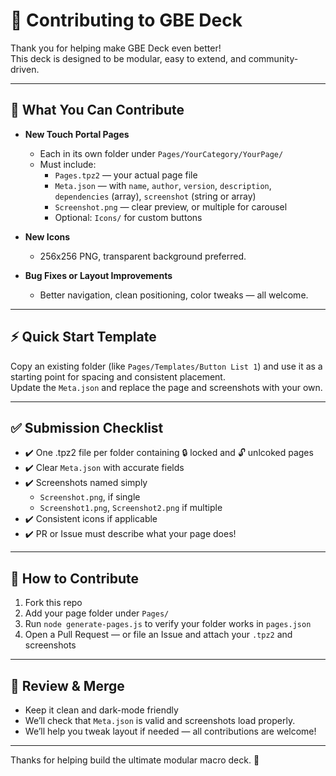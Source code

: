 # 🤝 Contributing to GBE Deck

Thank you for helping make GBE Deck even better!  
This deck is designed to be modular, easy to extend, and community-driven.

---

## 📂 What You Can Contribute

- **New Touch Portal Pages**

  - Each in its own folder under `Pages/YourCategory/YourPage/`
  - Must include:
    - `Pages.tpz2` — your actual page file
    - `Meta.json` — with `name`, `author`, `version`, `description`, `dependencies` (array), `screenshot` (string or array)
    - `Screenshot.png` — clear preview, or multiple for carousel
    - Optional: `Icons/` for custom buttons

- **New Icons**

  - 256x256 PNG, transparent background preferred.

- **Bug Fixes or Layout Improvements**
  - Better navigation, clean positioning, color tweaks — all welcome.

---

## ⚡ Quick Start Template

Copy an existing folder (like `Pages/Templates/Button List 1`) and use it as a starting point for spacing and consistent placement.  
Update the `Meta.json` and replace the page and screenshots with your own.

---

## ✅ Submission Checklist

- ✔️ One .tpz2 file per folder containing 🔒 locked and 🔓 unlcoked pages
- ✔️ Clear `Meta.json` with accurate fields
- ✔️ Screenshots named simply
  - `Screenshot.png`, if single
  - `Screenshot1.png`, `Screenshot2.png` if multiple
- ✔️ Consistent icons if applicable
- ✔️ PR or Issue must describe what your page does!

---

## 🚀 How to Contribute

1. Fork this repo
2. Add your page folder under `Pages/`
3. Run `node generate-pages.js` to verify your folder works in `pages.json`
4. Open a Pull Request — or file an Issue and attach your `.tpz2` and screenshots

---

## 🔑 Review & Merge

- Keep it clean and dark-mode friendly
- We’ll check that `Meta.json` is valid and screenshots load properly.
- We’ll help you tweak layout if needed — all contributions are welcome!

---

Thanks for helping build the ultimate modular macro deck. 💙
